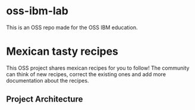 # oss-ibm-lab
This is an OSS repo made for the OSS IBM education.

# Mexican tasty recipes

This OSS project shares mexican recipes for you to follow! The community can think of new recipes, correct the existing ones and add more documentation about the recipes.

## Project Architecture
